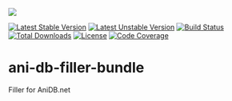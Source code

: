 <img src="http://anime-db.org/bundles/animedboffsite/images/anidb.net.png" /><br />

[![Latest Stable Version](https://poser.pugx.org/anime-db/ani-db-filler-bundle/v/stable.png)](https://packagist.org/packages/anime-db/ani-db-filler-bundle)
[![Latest Unstable Version](https://poser.pugx.org/anime-db/ani-db-filler-bundle/v/unstable.png)](https://packagist.org/packages/anime-db/ani-db-filler-bundle)
[![Build Status](https://travis-ci.org/anime-db/ani-db-filler-bundle.png)](https://travis-ci.org/anime-db/ani-db-filler-bundle)
[![Total Downloads](https://poser.pugx.org/anime-db/ani-db-filler-bundle/downloads.png)](https://packagist.org/packages/anime-db/ani-db-filler-bundle)
[![License](https://poser.pugx.org/anime-db/ani-db-filler-bundle/license.png)](https://packagist.org/packages/anime-db/ani-db-filler-bundle)
[![Code Coverage](https://scrutinizer-ci.com/g/anime-db/ani-db-filler-bundle/badges/coverage.png?b=master)](https://scrutinizer-ci.com/g/anime-db/ani-db-filler-bundle/?branch=master)

ani-db-filler-bundle
====================

Filler for AniDB.net
